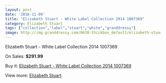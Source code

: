 ```yaml
---
layout: post
date: '2016-11-09'
title: "Elizabeth Stuart - White Label Collection 2014 1007369"
category: Elizabeth Stuart
tags: ["collection","label","stuart","white","granddressy"]
image: http://img.granddressy.com/6638-thickbox_default/elizabeth-stuart-white-label-collection-2014-1007369.jpg
---
```

Elizabeth Stuart - White Label Collection 2014 1007369

On Sales: **$291.99**
<a href="https://www.granddressy.com/en/elizabeth-stuart/5930-elizabeth-stuart-white-label-collection-2014-1007369.html"><amp-img layout="responsive" width="600" height="600" src="//img.granddressy.com/6638-thickbox_default/elizabeth-stuart-white-label-collection-2014-1007369.jpg" alt="Elizabeth Stuart - White Label Collection 2014 1007369 0" /></a>

Buy it: [Elizabeth Stuart - White Label Collection 2014 1007369](https://www.granddressy.com/en/elizabeth-stuart/5930-elizabeth-stuart-white-label-collection-2014-1007369.html "Elizabeth Stuart - White Label Collection 2014 1007369")

View more: [Elizabeth Stuart](https://www.granddressy.com/en/42-elizabeth-stuart "Elizabeth Stuart")
